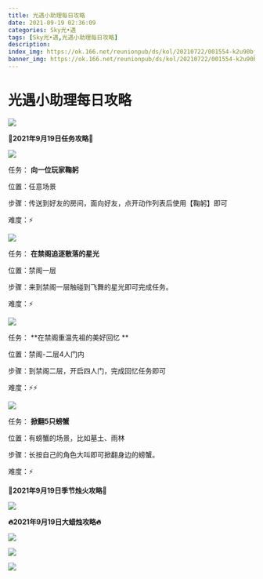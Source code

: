 ```yaml
---
title: 光遇小助理每日攻略
date: 2021-09-19 02:36:09
categories: Sky光•遇
tags: [Sky光•遇,光遇小助理每日攻略]
description: 
index_img: https://ok.166.net/reunionpub/ds/kol/20210722/001554-k2u90bj7ay.png?imageView&thumbnail=600x0&type=jpg
banner_img: https://ok.166.net/reunionpub/ds/kol/20210722/001554-k2u90bj7ay.png?imageView&thumbnail=600x0&type=jpg
---
```

# 光遇小助理每日攻略
![](https://ok.166.net/reunionpub/ds/kol/20210919/010247-ljftu7h4sp.png)

  

**👑2021年9月19日任务攻略👑**

![](https://ok.166.net/reunionpub/ds/kol/20210919/013613-0zbtjrunw5.png)

任务： **向一位玩家鞠躬**

位置：任意场景

步骤：传送到好友的房间，面向好友，点开动作列表后使用【鞠躬】即可

难度：⚡

![](https://ok.166.net/reunionpub/ds/kol/20210919/013712-6npcu2yeth.png)

任务： **在禁阁追逐散落的星光**

位置：禁阁一层

步骤：来到禁阁一层触碰到飞舞的星光即可完成任务。

难度：⚡

![](https://ok.166.net/reunionpub/ds/kol/20210919/013741-1fj2epd5gl.png)

任务： **在禁阁重温先祖的美好回忆  **

位置：禁阁-二层4人门内

步骤：到禁阁二层，开启四人门，完成回忆任务即可

难度：⚡⚡

  

![](https://ok.166.net/reunionpub/ds/kol/20210919/013822-l1vzcr5pyj.png)

任务： **掀翻5只螃蟹**

位置：有螃蟹的场景，比如墓土、雨林

步骤：长按自己的角色大叫即可掀翻身边的螃蟹。

难度：⚡

  

 **🌹2021年9月19日季节烛火攻略🌹**

![](https://ok.166.net/reunionpub/ds/kol/20210919/012623-kbh152fpsn.png)

  

 **🔥2021年9月19日大蜡烛攻略🔥**

![](https://ok.166.net/reunionpub/ds/kol/20210919/010525-14oh52vyje.png)

![](https://ok.166.net/reunionpub/ds/kol/20210919/013443-m0wviap9jg.png)

![](https://ok.166.net/reunionpub/ds/kol/20210919/012729-8pszdeo4uk.png)

  

  



